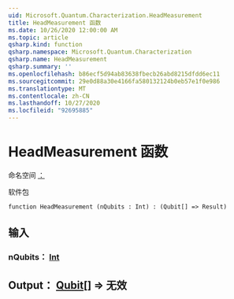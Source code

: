 ```yaml
---
uid: Microsoft.Quantum.Characterization.HeadMeasurement
title: HeadMeasurement 函数
ms.date: 10/26/2020 12:00:00 AM
ms.topic: article
qsharp.kind: function
qsharp.namespace: Microsoft.Quantum.Characterization
qsharp.name: HeadMeasurement
qsharp.summary: ''
ms.openlocfilehash: b86ecf5d94ab83638fbecb26abd8215dfdd6ec11
ms.sourcegitcommit: 29e0d88a30e4166fa580132124b0eb57e1f0e986
ms.translationtype: MT
ms.contentlocale: zh-CN
ms.lasthandoff: 10/27/2020
ms.locfileid: "92695885"
---
```

# <a name="headmeasurement-function"></a>HeadMeasurement 函数

命名空间 [：](xref:Microsoft.Quantum.Characterization)

软件包 [](https://nuget.org/packages/)




```qsharp
function HeadMeasurement (nQubits : Int) : (Qubit[] => Result)
```


## <a name="input"></a>输入

### <a name="nqubits--int"></a>nQubits： [Int](xref:microsoft.quantum.lang-ref.int)





## <a name="output--qubit--__invalidresult__"></a>Output： [Qubit](xref:microsoft.quantum.lang-ref.qubit)[] => __无效 <Result>__ 

